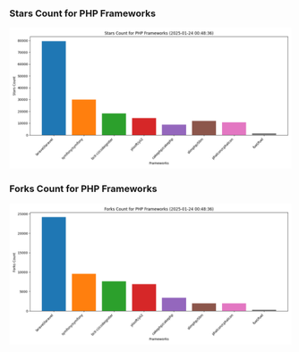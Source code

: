 ### Stars Count for PHP Frameworks

![Stars Chart](./archive/charts/20250124004836_stars_count.png)

### Forks Count for PHP Frameworks

![Forks Chart](./archive/charts/20250124004836_forks_count.png)

